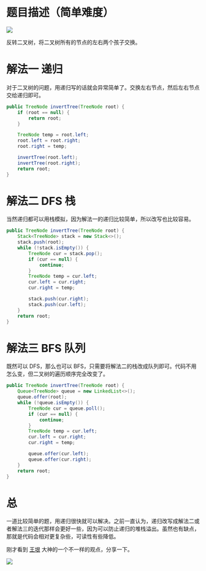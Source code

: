 # 题目描述（简单难度）

![](https://windliang.oss-cn-beijing.aliyuncs.com/226.png)

反转二叉树，将二叉树所有的节点的左右两个孩子交换。

# 解法一 递归

对于二叉树的问题，用递归写的话就会异常简单了。交换左右节点，然后左右节点交给递归即可。

```java
public TreeNode invertTree(TreeNode root) {
    if (root == null) {
        return root;
    }

    TreeNode temp = root.left;
    root.left = root.right;
    root.right = temp;

    invertTree(root.left);
    invertTree(root.right);
    return root;
}
```

# 解法二 DFS 栈

当然递归都可以用栈模拟，因为解法一的递归比较简单，所以改写也比较容易。

```java
public TreeNode invertTree(TreeNode root) {
    Stack<TreeNode> stack = new Stack<>();
    stack.push(root);
    while (!stack.isEmpty()) {
        TreeNode cur = stack.pop();
        if (cur == null) {
            continue;
        }
        TreeNode temp = cur.left;
        cur.left = cur.right;
        cur.right = temp;

        stack.push(cur.right);
        stack.push(cur.left);
    }
    return root;
}
```

# 解法三 BFS 队列

既然可以 DFS，那么也可以 BFS，只需要将解法二的栈改成队列即可。代码不用怎么变，但二叉树的遍历顺序完全改变了。

```java
public TreeNode invertTree(TreeNode root) {
    Queue<TreeNode> queue = new LinkedList<>();
    queue.offer(root);
    while (!queue.isEmpty()) {
        TreeNode cur = queue.poll();
        if (cur == null) {
            continue;
        }
        TreeNode temp = cur.left;
        cur.left = cur.right;
        cur.right = temp;

        queue.offer(cur.left);
        queue.offer(cur.right);
    }
    return root;
}
```

# 总

一道比较简单的题，用递归很快就可以解决。之前一直认为，递归改写成解法二或者解法三的迭代那样会更好一些，因为可以防止递归的堆栈溢出。虽然也有缺点，那就是代码会相对更复杂些，可读性有些降低。

刚才看到 [王垠](https://www.yinwang.org/) 大神的一个不一样的观点，分享一下。

![](https://windliang.oss-cn-beijing.aliyuncs.com/226_2.jpg)